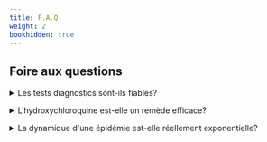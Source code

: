 ```yaml
---
title: F.A.Q.
weight: 2
bookhidden: true
---
```


## Foire aux questions


<details id="faqtest">
  <summary>Les tests diagnostics sont-ils fiables?</summary>
  
  Vous avez peut-être vu passer sur le web des articles et/ou vidéos mettant en garde contre la fiabilité des tests utilisés pour le diagnostic du covid-19. Ces mises en garde sont de deux types:
 1. Celles attirant l'attention sur le fait que la confiance qu'on peut accorder au résultat d'un test dépend de la _prévalence_ de la maladie, c'est-à-dire de la proportion de personnes malades dans la population à laquelle on appartient (voir par exemple [cet article d'Etienne Klein](https://tracts.gallimard.fr/fr/products/tracts-de-crise-n-25-je-ne-suis-pas-medecin-mais), ou  [ce post de blog (en anglais)](https://medium.com/@niryungster/where-you-live-affects-what-your-covid-19-test-means-a9cd798fcd10), parus tous deux du début de la crise);
 2. Celles concernant "l'hypersensibilité" potentielle des tests PCR, qui conduirait à considérer comme contagieux des individus "sains" (voir par exemple [cet article](https://www.lemonde.fr/les-decodeurs/article/2020/09/09/covid-19-l-hypersensibilite-des-tests-pcr-entre-intox-et-vrai-debat_6051528_4355770.html)).
 
 R1. Une mise au point concernant la première problématique est faite dans [cet article](../diagtest.pdf). Il explique qu'il n'y a pas lieu en pratique de s'inquiéter de cet aspect de l'interprétation des tests, car très peu de personnes sont testées sans suspicion préalable qu'elles ont contracté la maladie (que ce soit en raison de symptômes, ou d'un contact rapproché avec une personne infectée). Or, la prévalence d'une maladie dans la population générale n'est pertinente pour l'interprétation d'un test que dans le cas d'un dépistage massif.
 
 R2. Si les test PCR sont effectivement capables (en théorie) de détecter des quantités de virus tellement faibles qu'on peut se demander si l'individu concerné est contagieux à ce moment, c'est ce fait même qui peut garantir réciproquement qu'un individu avec une charge virale élevée, dont la contagiosité est certaine, a très peu de chances de ne pas être identifié comme malade. Or, force est de constater que beaucoup d'individus dans cette deuxième situation n'ont pas été testés et/ou isolés à temps, sinon nous n'aurions jamais connu une deuxième vague d'une telle ampleur...
Il ne faut oublier non plus que la quantité de virus dans l'échantillon peut également sous-estimer la charge virale réelle de l'individu; si le prélèvement n'a été parfaitement effectué, si l'échantillon a été endommagé lors du transport jusqu'au laboratoire d'analyse,...

</details>


<p>
<details>
  <summary>L'hydroxychloroquine est-elle un remède efficace?</summary>
  
</details>

<p>
<details>
  <summary>La dynamique d'une épidémie est-elle réellement exponentielle?</summary>
  
</details>

